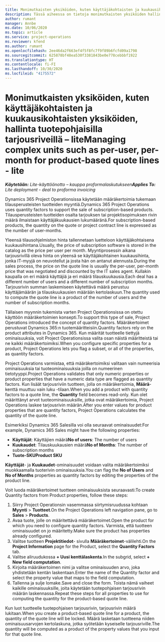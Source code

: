 ```yaml
---
title: Monimutkaisten yksiköiden, kuten käyttäjäkohtaisten ja kuukausikohtaisten yksiköiden, hallinta tuotepohjaisilla tarjousriveillä – lite
description: Tässä aiheessa on tietoja monimutkaisten yksiköiden hallinnasta tuotepohjaisilla tarjousriveillä
author: rumant
manager: Annbe
ms.date: 10/06/2020
ms.topic: article
ms.service: project-operations
ms.reviewer: kfend
ms.author: rumant
ms.openlocfilehash: 2ee46da2f663ef4f5f8fc7f9f89b6fcfd09a1798
ms.sourcegitcommit: 625878bf48ea530f3381843be0e778cebbbf1922
ms.translationtype: HT
ms.contentlocale: fi-FI
ms.lasthandoff: 10/30/2020
ms.locfileid: "4175572"
---
```

# <a name="managing-complex-units-such-as-per-user-per-month-for-product-based-quote-lines---lite"></a><span data-ttu-id="67d29-103">Monimutkaisten yksiköiden, kuten käyttäjäkohtaisten ja kuukausikohtaisten yksiköiden, hallinta tuotepohjaisilla tarjousriveillä – lite</span><span class="sxs-lookup"><span data-stu-id="67d29-103">Managing complex units such as per-user, per-month for product-based quote lines - lite</span></span>

<span data-ttu-id="67d29-104">_**Käytetään:** Lite-käyttöönotto – kauppa proformalaskutukseen_</span><span class="sxs-lookup"><span data-stu-id="67d29-104">_**Applies To:** Lite deployment - deal to proforma invoicing_</span></span>

<span data-ttu-id="67d29-105">Dynamics 365 Project Operationsissa käytetään määräkertoimia tukemaan tilausperusteisten tuotteiden myyntiä.</span><span class="sxs-lookup"><span data-stu-id="67d29-105">Dynamics 365 Project Operations uses quantity factors to support the sale of subscription-based products.</span></span> <span data-ttu-id="67d29-106">Tilausperusteisten tuotteiden osalta tarjouksen tai projektisopimuksen rivin määrä ilmaistaan käyttäjäkuukausien lukumääränä.</span><span class="sxs-lookup"><span data-stu-id="67d29-106">For subscription-based products, the quantity on the quote or project contract line is expressed as the number of user-months.</span></span>

<span data-ttu-id="67d29-107">Yleensä tilausohjelmiston hinta tallennetaan luetteloon käyttäjäkohtaisena kuukausihintana.</span><span class="sxs-lookup"><span data-stu-id="67d29-107">Usually, the price of subscription software is stored in the catalog as the price per user per month.</span></span> <span data-ttu-id="67d29-108">Myyntiprosessin aikana tarjousrivillä oleva hinta on yleensä se käyttäjäkohtainen kuukausihinta, jonka IT-myyjä on neuvotellut ja josta hän on antanut alennusta.</span><span class="sxs-lookup"><span data-stu-id="67d29-108">During the sales process, the price on the quote line is usually the per-user, per-month price that was negotiated and discounted by the IT sales agent.</span></span> <span data-ttu-id="67d29-109">Kullakin kaupalla on eri määrä käyttäjiä ja eri määrä tilauskuukausia.</span><span class="sxs-lookup"><span data-stu-id="67d29-109">Each deal has a different number of users and a different number of subscription months.</span></span> <span data-ttu-id="67d29-110">Tarjousrivin summan laskemiseen käytettävä määrä perustuu käyttäjämäärän ja tilauskuukausien määrään kertolaskuun.</span><span class="sxs-lookup"><span data-stu-id="67d29-110">The quantity used to compute the quote line is a product of the number of users and the number of subscription months.</span></span>

<span data-ttu-id="67d29-111">Tällaisen myynnin tukemista varten Project Operationsissa on otettu käyttöön määräkertoimien konsepti.</span><span class="sxs-lookup"><span data-stu-id="67d29-111">To support this type of sale, Project Operations introduced the concept of quantity factors.</span></span> <span data-ttu-id="67d29-112">Määräkertoimet perustuvat Dynamics 365:n tuotemääritteisiin.</span><span class="sxs-lookup"><span data-stu-id="67d29-112">Quantity factors rely on the product attributes in Dynamics 365.</span></span> <span data-ttu-id="67d29-113">Kun määrität tuotteelle tiettyjä ominaisuuksia, voit Project Operationsissa valita osan näistä määritteistä tai ne kaikki määräkertoimiksi.</span><span class="sxs-lookup"><span data-stu-id="67d29-113">When you configure specific properties for a product, Project Operations lets you flag a subset, or all of the properties, as quantity factors.</span></span>

<span data-ttu-id="67d29-114">Project Operations varmistaa, että määräkertoimiksi valitaan vain numeerisia ominaisuuksia tai tuoteominaisuuksia joilla on numeerinen tietotyyppi.</span><span class="sxs-lookup"><span data-stu-id="67d29-114">Project Operations validates that only numeric properties or product properties that have a numeric data type are flagged as quantity factors.</span></span> <span data-ttu-id="67d29-115">Kun lisäät tarjousriviin tuotteen, jolla on määräkertoimia, **Määrä**-kenttä muuttuu vain luku -tilaan.</span><span class="sxs-lookup"><span data-stu-id="67d29-115">When you add a product with quantity factors to a quote line, the **Quantity** field becomes read-only.</span></span> <span data-ttu-id="67d29-116">Kun olet määrittänyt arvot tuoteominaisuuksille, jotka ovat määräkertoimia, Project Operations laskee tarjousrivin määrän.</span><span class="sxs-lookup"><span data-stu-id="67d29-116">After you enter values for product properties that are quantity factors, Project Operations calculates the quantity of the quote line.</span></span>

<span data-ttu-id="67d29-117">Esimerkiksi Dynamics 365 Salesilla voi olla seuraavat ominaisuudet:</span><span class="sxs-lookup"><span data-stu-id="67d29-117">For example, Dynamics 365 Sales might have the following properties:</span></span>

- <span data-ttu-id="67d29-118">**Käyttäjät**: Käyttäjien määrä</span><span class="sxs-lookup"><span data-stu-id="67d29-118">**No of users**: The number of users</span></span>
- <span data-ttu-id="67d29-119">**Kuukaudet**: Tilauskuukausien määrä</span><span class="sxs-lookup"><span data-stu-id="67d29-119">**No of Months**: The number of subscription months</span></span>
- <span data-ttu-id="67d29-120">**Tuote-SKU**</span><span class="sxs-lookup"><span data-stu-id="67d29-120">**Product SKU**</span></span>

<span data-ttu-id="67d29-121">**Käyttäjät**- ja **Kuukaudet**-ominaisuudet voidaan valita määräkertoimiksi muokkaamalla tuoterivin ominaisuuksia.</span><span class="sxs-lookup"><span data-stu-id="67d29-121">You can flag the **No of Users** and **No of Months** properties as quantity factors by editing the properties of the product line.</span></span>

<span data-ttu-id="67d29-122">Voit luoda määräkertoimet tuotteen ominaisuuksista seuraavasti:</span><span class="sxs-lookup"><span data-stu-id="67d29-122">To create Quantity factors from Product properties, follow these steps:</span></span>

1. <span data-ttu-id="67d29-123">Siirry Project Operationsin vasemmassa siirtymisruudussa kohtaan **Myynti** > **Tuotteet**.</span><span class="sxs-lookup"><span data-stu-id="67d29-123">On the Project Operations left navigation pane, go to **Sales** > **Products**.</span></span>
2. <span data-ttu-id="67d29-124">Avaa tuote, jolle on määritettävä määräkertoimet.</span><span class="sxs-lookup"><span data-stu-id="67d29-124">Open the product for which you need to configure quantity factors.</span></span> <span data-ttu-id="67d29-125">Varmista, että tuotteen ominaisuudet on jo määritetty.</span><span class="sxs-lookup"><span data-stu-id="67d29-125">Make sure the product has properties already configured.</span></span>
3. <span data-ttu-id="67d29-126">Valitse tuotteen **Projektitiedot**- sivulla **Määräkertoimet**-välilehti.</span><span class="sxs-lookup"><span data-stu-id="67d29-126">On the **Project Information** page for the Product, select the **Quantity Factors** tab.</span></span>
4. <span data-ttu-id="67d29-127">Valitse aliruudukossa **+ Uusi kenttälaskenta**.</span><span class="sxs-lookup"><span data-stu-id="67d29-127">In the subgrid, select **+ New field computation**.</span></span>
5. <span data-ttu-id="67d29-128">Kirjoita määräkertoimen nimi ja valitse ominaisuuden arvo, joka yhdistetään kentän laskentaan.</span><span class="sxs-lookup"><span data-stu-id="67d29-128">Enter the name of the Quantity factor and select the property value that maps to the field computation.</span></span>
6. <span data-ttu-id="67d29-129">Tallenna ja sulje lomake.</span><span class="sxs-lookup"><span data-stu-id="67d29-129">Save and close the form.</span></span> <span data-ttu-id="67d29-130">Toista nämä vaiheet kaikille ominaisuuksille, joita käytetään tuotepohjaisen tarjousrivin määrän laskennassa.</span><span class="sxs-lookup"><span data-stu-id="67d29-130">Repeat these steps for all properties to use for computing the quantity for the product-based quote line.</span></span>

<span data-ttu-id="67d29-131">Kun luot tuotteelle tuotepohjaisen tarjousrivin, tarjousrivin määrä lukitaan.</span><span class="sxs-lookup"><span data-stu-id="67d29-131">When you create a product-based quote line for a product, the quantity of the quote line will be locked.</span></span> <span data-ttu-id="67d29-132">Määrä lasketaan tuotteena niiden ominaisuusarvojen kertolaskuna, jotka syötetään kyseiselle tarjousriville.</span><span class="sxs-lookup"><span data-stu-id="67d29-132">The quantity will be computed as a product of the property values that you input for that quote line.</span></span>
